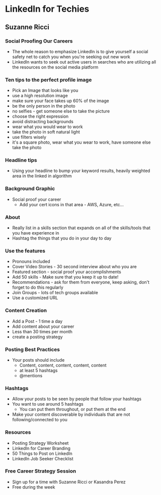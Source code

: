 # LinkedIn for Techies

## Suzanne Ricci

### Social Proofing Our Careers

- The whole reason to emphasize LinkedIn is to give yourself a social safety net to catch you when you're seeking out new work
- LinkedIn wants to seek out active users in searches who are utilizing all the resources on the social media platform

### Ten tips to the perfect profile image

- Pick an Image that looks like you
- use a high resolution image
- make sure your face takes up 60% of the image
- be the only person in the photo
- no selfies - get someone else to take the picture
- choose the right expression
- avoid distracting backgrounds
- wear what you would wear to work
- take the photo in soft natural light
- use filters wisely
- it's a square photo, wear what you wear to work, have someone else take the photo

### Headline tips

- Using your headline to bump your keyword results, heavily weighted area in the linked in algorithm

### Background Graphic

- Social proof your career
  - Add your cert icons in that area - AWS, Azure, etc...

### About

- Really list in a skills section that expands on all of the skills/tools that you have experience in
- Hashtag the things that you do in your day to day

### Use the features

- Pronouns included
- Cover Video Stories - 30 second interview about who you are
- Featured section - social proof your accomplishments
- Add 50 skills - Make sure that you keep it up to date!
- Recommendations - ask for them from everyone, keep asking, don't forget to do this regularly
- Join Groups - lots of tech groups available
- Use a customized URL

### Content Creation

- Add a Post - 1 time a day
- Add content about your career
- Less than 30 times per month
- create a posting strategy

### Posting Best Practices

- Your posts should include
  - Content, content, content, content, content
  - at least 5 hashtags
  - @mentions

### Hashtags

- Allow your posts to be seen by people that follow your hashtags
- You want to use around 5 hashtags
  - You can put them throughout, or put them at the end
- Make your content discoverable by individuals that are not following/connected to you

### Resources

- Posting Strategy Worksheet
- LinkedIn for Career Branding
- 50 Things to Post on LinkedIn
- LinkedIn Job Seeker Checklist

### Free Career Strategy Session

- Sign up for a time with Suzanne Ricci or Kasandra Perez
- Free during the week
